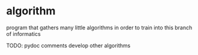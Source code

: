 # algorithm
program that gathers many little algorithms in order to train into this branch of informatics

TODO:
pydoc
comments
develop other algorithms
